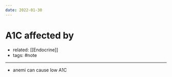 ```yaml
---
date: 2022-01-30
---
```


# A1C affected by

- related: [[Endocrine]]
- tags: #note
---

- anemi can cause low A1C
